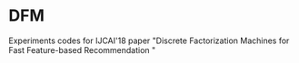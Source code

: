 # DFM
Experiments codes for IJCAI'18 paper "Discrete Factorization Machines for Fast Feature-based Recommendation "
